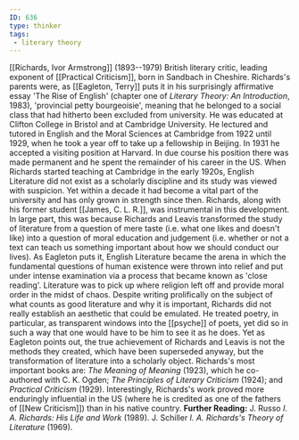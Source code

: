 ```yaml
---
ID: 636
type: thinker
tags: 
 - literary theory
---
```


[[Richards, Ivor Armstrong]]
(1893--1979) British literary critic, leading exponent of [[Practical Criticism]], born in Sandbach
in Cheshire. Richards's parents were, as [[Eagleton, Terry]] puts it in his
surprisingly affirmative essay 'The Rise of English' (chapter one of
*Literary Theory: An Introduction*, 1983), 'provincial petty
bourgeoisie', meaning that he belonged to a social class that had
hitherto been excluded from university. He was educated at Clifton
College in Bristol and at Cambridge University. He lectured and tutored
in English and the Moral Sciences at Cambridge from 1922 until 1929,
when he took a year off to take up a fellowship in Beijing. In 1931 he
accepted a visiting position at Harvard. In due course his position
there was made permanent and he spent the remainder of his career in the
US.
When Richards started teaching at Cambridge in the early 1920s, English
Literature did not exist as a scholarly discipline and its study was
viewed with suspicion. Yet within a decade it had become a vital part of
the university and has only grown in strength since then. Richards,
along with his former student [[James, C. L. R.]], was instrumental
in this development. In large part, this was because Richards and Leavis
transformed the study of literature from a question of mere taste (i.e.
what one likes and doesn't like) into a question of moral education and
judgement (i.e. whether or not a text can teach us something important
about how we should conduct our lives). As Eagleton puts it, English
Literature became the arena in which the fundamental questions of human
existence were thrown into relief and put under intense examination via
a process that became known as 'close reading'. Literature was to pick
up where religion left off and provide moral order in the midst of
chaos. Despite writing prolifically on the subject of what counts as
good literature and why it is important, Richards did not really
establish an aesthetic that could be emulated. He treated poetry, in
particular, as transparent windows into the
[[psyche]] of poets, yet did
so in such a way that one would have to be him to see it as he does. Yet
as Eagleton points out, the true achievement of Richards and Leavis is
not the methods they created, which have been superseded anyway, but the
transformation of literature into a scholarly object. Richards's most
important books are: *The Meaning of Meaning* (1923), which he
co-authored with C. K. Ogden; *The Principles of Literary Criticism*
(1924); and *Practical Criticism* (1929). Interestingly, Richards's work
proved more enduringly influential in the US (where he is credited as
one of the fathers of [[New Criticism]]) than in his
native country.
**Further Reading:** J. Russo *I. A. Richards: His Life and Work*
(1989).
J. Schiller *I. A. Richards's Theory of Literature* (1969).
